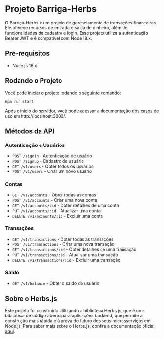 # Projeto Barriga-Herbs

O Barriga-Herbs é um projeto de gerenciamento de transações financeiras. Ele oferece recursos de entrada e saída de dinheiro, além de funcionalidades de cadastro e login. Esse projeto utiliza a autenticação Bearer JWT e é compatível com Node 18.x.
## Pré-requisitos

- Node.js 18.x

## Rodando o Projeto

Você pode iniciar o projeto rodando o seguinte comando:

```
npm run start
```

Após o início do servidor, você pode acessar a documentação dos casos de uso em http://localhost:3000/.

## Métodos da API

### Autenticação e Usuários

- `POST /signin` - Autenticação de usuário
- `POST /signup` - Cadastro de usuário
- `GET /v1/users` - Obter todos os usuários
- `POST /v1/users` - Criar um novo usuário

### Contas

- `GET /v1/accounts` - Obter todas as contas
- `POST /v1/accounts` - Criar uma nova conta
- `GET /v1/accounts/:id` - Obter detalhes de uma conta
- `PUT /v1/accounts/:id` - Atualizar uma conta
- `DELETE /v1/accounts/:id` - Excluir uma conta

### Transações

- `GET /v1/transactions` - Obter todas as transações
- `POST /v1/transactions` - Criar uma nova transação
- `GET /v1/transactions/:id` - Obter detalhes de uma transação
- `PUT /v1/transactions/:id` - Atualizar uma transação
- `DELETE /v1/transactions/:id` - Excluir uma transação

### Saldo

- `GET /v1/balance` - Obter o saldo do usuário

## Sobre o Herbs.js

Este projeto foi construído utilizando a biblioteca Herbs.js, que é uma biblioteca de código aberto para aplicações backend, que permite a construção mais rápida e à prova do futuro dos seus microsserviços em Node.js. Para saber mais sobre o Herbs.js, confira a documentação oficial [aqui](https://herbsjs.org/).
